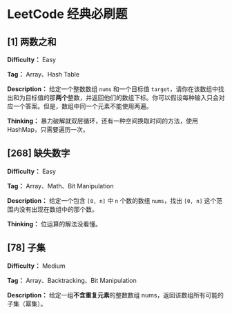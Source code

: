 # LeetCode 经典必刷题

## [1] 两数之和

**Difficulty：** Easy

**Tag：** Array、Hash Table

**Description：** 给定一个整数数组 `nums` 和一个目标值 `target`，请你在该数组中找出和为目标值的那**两个**整数，并返回他们的数组下标。你可以假设每种输入只会对应一个答案。但是，数组中同一个元素不能使用两遍。

**Thinking：** 暴力破解就双层循环，还有一种空间换取时间的方法，使用 HashMap，只需要遍历一次。

## [268] 缺失数字

**Difficulty：** Easy

**Tag：** Array、Math、Bit Manipulation

**Description：** 给定一个包含 `[0, n]` 中 `n` 个数的数组 `nums`，找出 `[0, n]` 这个范围内没有出现在数组中的那个数。

**Thinking：** 位运算的解法没看懂。

## [78] 子集

**Difficulty：** Medium

**Tag：** Array、Backtracking、Bit Manipulation

**Description：** 给定一组**不含重复元素**的整数数组 nums，返回该数组所有可能的子集（幂集）。



